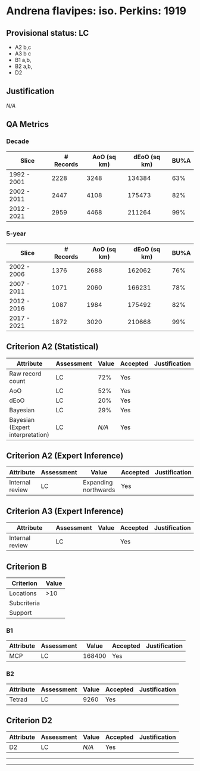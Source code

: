 # Andrena flavipes: iso. Perkins: 1919
## Provisional status: LC
- A2 b,c
- A3 b
c
- B1 a,b, 
- B2 a,b, 
- D2

## Justification
*N/A*
## QA Metrics
### Decade
| Slice | # Records | AoO (sq km) | dEoO (sq km) |BU%A |
|---|---|---|---|---|
|1992 - 2001|2228|3248|134384|63%|
|2002 - 2011|2447|4108|175473|82%|
|2012 - 2021|2959|4468|211264|99%|
### 5-year
| Slice | # Records | AoO (sq km) | dEoO (sq km) |BU%A |
|---|---|---|---|---|
|2002 - 2006|1376|2688|162062|76%|
|2007 - 2011|1071|2060|166231|78%|
|2012 - 2016|1087|1984|175492|82%|
|2017 - 2021|1872|3020|210668|99%|
## Criterion A2 (Statistical)
|Attribute|Assessment|Value|Accepted|Justification
|---|---|---|---|---|
|Raw record count|LC|72%|Yes||
|AoO|LC|52%|Yes||
|dEoO|LC|20%|Yes||
|Bayesian|LC|29%|Yes||
|Bayesian (Expert interpretation)|LC|*N/A*|Yes||
## Criterion A2 (Expert Inference)
|Attribute|Assessment|Value|Accepted|Justification
|---|---|---|---|---|
|Internal review|LC|Expanding northwards|Yes||
## Criterion A3 (Expert Inference)
|Attribute|Assessment|Value|Accepted|Justification
|---|---|---|---|---|
|Internal review|LC||Yes||
## Criterion B
|Criterion| Value|
|---|---|
|Locations|>10|
|Subcriteria||
|Support||
### B1
|Attribute|Assessment|Value|Accepted|Justification
|---|---|---|---|---|
|MCP|LC|168400|Yes||
### B2
|Attribute|Assessment|Value|Accepted|Justification
|---|---|---|---|---|
|Tetrad|LC|9260|Yes||
## Criterion D2
|Attribute|Assessment|Value|Accepted|Justification
|---|---|---|---|---|
|D2|LC|*N/A*|Yes||
---
 ---
 <br><br>
 
